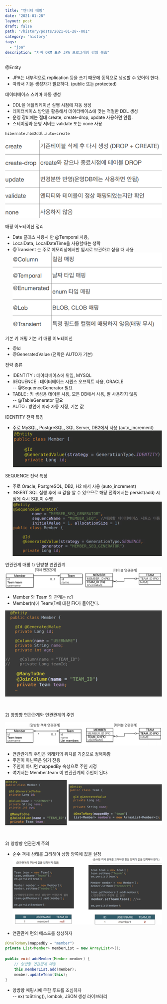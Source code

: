 ```yaml
---
title: "엔티티 매핑"
date: "2021-01-28"
layout: post
draft: false
path: "/history/posts/2021-01-28--001"
category: "history"
tags:
  - "jpa"
description: "자바 ORM 표준 JPA 프로그래밍 강의 복습"
---
```


<span class="title__sub1">@Entity</span>
- JPA는 내부적으로 replication 등을 쓰기 때문에 동적으로 생성할 수 있어야 한다.
- 따라서 기본 생성자가 필요하다. (public 또는 protected)


<span class="title__sub1"> 데이터베이스 스키마 자동 생성</span>
- DDL을 애플리케이션 실행 시점에 자동 생성
- 데이터베이스 방언을 활용해서 데이터베이스에 맞는 적절한 DDL 생성
- 운영 장비에는 절대 create, create-drop, update 사용하면 안됨.
- 스테이징과 운영 서버는 validate 또는 none 사용
```
hibernate.hbm2ddl.auto=create
```
![](./001-01.PNG)


<span class="title__sub1"> 매핑 어노테이션 정리</span>
- Date 클래스 사용시 만 @Temporal 사용, 
- LocalData, LocalDateTime을 사용할때는 생략
- @Transient 는 주로 메모리상에서만 임시로 보관하고 싶을 때 사용
![](./001-02.PNG)


<span class="title__sub1"> 기본 키 매핑</span>
<span class="title__sub2"> 기본 키 매핑 어노테이션 </span>
- @Id 
- @GeneratedValue (전략은 AUTO가 기본)

<span class="title__sub2"> 전략 종류 </span>
- IDENTITY : 데이터베이스에 위임, MYSQL  
- SEQUENCE : 데이터베이스 시퀀스 오브젝트 사용, ORACLE  
    -- @SequenceGenerator 필요
- TABLE : 키 생성용 테이블 사용, 모든 DB에서 사용, 잘 사용하지 않음  
    -- @TableGenerator 필요
- AUTO : 방언에 따라 자동 지정, 기본 값

<span class="title__sub3"> IDENTITY 전략 특징 </span>
- 주로 MySQL, PostgreSQL, SQL Server, DB2에서 사용 (auto_increment)
![](./001-04.PNG)

<span class="title__sub3"> SEQUENCE 전략 특징 </span>
- 주로 Oracle, PostgreSQL, DB2, H2 에서 사용 (auto_increment)
- INSERT SQL 실행 후에 id 값을 알 수 있으므로 <span class="text-mark__red">해당 전략에서는 persist(add) 시점에 즉시 SQL이 수행</span> 
![](./001-05.PNG)



<span class="title__sub1"> 연관관계 매핑</span>
<span class="title__sub2"> 1) 단방향 연관관계 </span>
![](./001-06.PNG)

- Member 와 Team 의 관계는 n:1
- <span class="text-mark__red">Member(n)에 Team(1)에 대한 FK가 들어간다.</span>

![](./001-07.PNG)

<br/>

<span class="title__sub2"> 2) 양방향 연관관계와 연관관계의 주인 </span>

![](./001-08.PNG) 

- 연관관계의 주인은 외래키의 위치를 기준으로 정해야함
- 주인이 아닌쪽은 읽기 전용
- 주인이 아니면 mappedBy 속성으로 주인 지정
- 여기서는 Member.team 이 연관관계의 주인이 된다.

![](./001-09.PNG)

<br/>

<span class="title__sub2"> 2) 양방향 연관관계 주의 </span>

- 순수 객체 상태를 고려해야 상항 양쪽에 값을 설정
![](./001-10.PNG)

- 연관관계 편의 메소드를 생성하자

```java
@OneToMany(mappedBy = "member")
private List<Member> memberList = new ArrayList<>();

public void addMember(Member member) {
    // 양반향 연관관계 매핑
    this.memberList.add(member);
    member.updateTeam(this);
}
```

- 양방향 매핑시에 무한 루프를 조심하자  
    -- ex) toString(), lombok, JSON 생성 라이브러리
